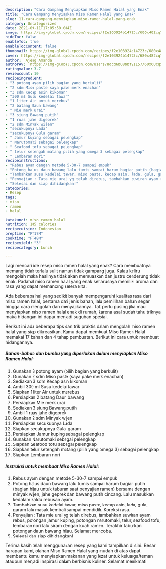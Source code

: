 ```yaml
---
description: "Cara Gampang Menyiapkan Miso Ramen Halal yang Enak"
title: "Cara Gampang Menyiapkan Miso Ramen Halal yang Enak"
slug: 11-cara-gampang-menyiapkan-miso-ramen-halal-yang-enak
category: Uncategorized
date: 2021-09-11T17:05:50.084Z
image: https://img-global.cpcdn.com/recipes/f2e103924b14723c/680x482cq70/miso-ramen-halal-foto-resep-utama.jpg
hideToc: false
enableToc: true
enableTocContent: false
thumbnail: https://img-global.cpcdn.com/recipes/f2e103924b14723c/680x482cq70/miso-ramen-halal-foto-resep-utama.jpg
cover: https://img-global.cpcdn.com/recipes/f2e103924b14723c/680x482cq70/miso-ramen-halal-foto-resep-utama.jpg
author:  Ajeng Amanda
authorAv:  https://img-global.cpcdn.com/users/8dcd6b08bbf91157/60x60cq50/avatar.jpg
ratingvalue: 3.7
reviewcount: 10
recipeingredient:
- "3 potong ayam pilih bagian yang berkulit"
- "2 sdm Miso paste saya pake merk enachan"
- "3 sdm Kecap asin kikoman"
- "300 ml Susu kedelai tawar"
- "1 liter Air untuk merebus"
- "2 batang Daun bawang"
- " Mie merk urai"
- "3 siung Bawang putih"
- "1 ruas jahe digeprek"
- "2 sdm Minyak wijen"
- "secukupnya Lada"
- "secukupnya Gula garam"
- " Jamur kuping sebagai pelengkap"
- " Narutomaki sebagai pelengkap"
- " Seafood tofu sebagai pelengkap"
- " telur setengah matang pilih yang omega 3 sebagai pelengkap"
- " Lembaran nori"
recipeinstructions:
- "Rebus ayam dengan metode 5-30-7 sampai empuk"
- "Potong halus daun bawang lalu tumis sampai harum bagian putih (bagian hijau untuk taburan saat penyajian ramen) bersama dengan minyak wijen, jahe geprek dan bawang putih cincang. Lalu masukkan kedalam kaldu rebusan ayam."
- "Tambahkan susu kedelai tawar, miso paste, kecap asin, lada, gula, garam lalu masak kembali sampai mendidih. Koreksi rasa."
- "Penyajian : Tata mie urai yg telah direbus, tambahkan suwiran ayam rebus, potongan jamur kuping, potongan narutomaki, telur, seafood tofu, lembaran nori lalu siram dengan kuah ramen. Terakhir taburkan potongan daun bawang hijau. Selamat mencoba."
- "Selesai dan siap dihidangkan!"
categories:
- Resep
tags:
- miso
- ramen
- halal

katakunci: miso ramen halal 
nutrition: 185 calories
recipecuisine: Indonesian
preptime: "PT17M"
cooktime: "PT48M"
recipeyield: "3"
recipecategory: Lunch

---
```



Lagi mencari ide resep miso ramen halal yang enak? Cara membuatnya memang tidak terlalu sulit namun tidak gampang juga. Kalau keliru mengolah maka hasilnya tidak akan memuaskan dan justru cenderung tidak enak. Padahal miso ramen halal yang enak seharusnya memiliki aroma dan rasa yang dapat memancing selera kita.




Ada beberapa hal yang sedikit banyak mempengaruhi kualitas rasa dari miso ramen halal, pertama dari jenis bahan, lalu pemilihan bahan segar hingga cara mengolah dan menyajikannya. Tak perlu pusing jika mau menyiapkan miso ramen halal enak di rumah, karena asal sudah tahu triknya maka hidangan ini dapat menjadi suguhan spesial.


Berikut ini ada beberapa tips dan trik praktis dalam mengolah miso ramen halal yang siap dikreasikan. Kamu dapat membuat Miso Ramen Halal memakai 17 bahan dan 4 tahap pembuatan. Berikut ini cara untuk membuat hidangannya.

<!--inarticleads1-->

##### Bahan-bahan dan bumbu yang diperlukan dalam menyiapkan Miso Ramen Halal:

1. Gunakan 3 potong ayam (pilih bagian yang berkulit)
1. Gunakan 2 sdm Miso paste (saya pake merk enachan)
1. Sediakan 3 sdm Kecap asin kikoman
1. Ambil 300 ml Susu kedelai tawar
1. Siapkan 1 liter Air untuk merebus
1. Persiapkan 2 batang Daun bawang
1. Persiapkan  Mie merk urai
1. Sediakan 3 siung Bawang putih
1. Ambil 1 ruas jahe digeprek
1. Gunakan 2 sdm Minyak wijen
1. Persiapkan secukupnya Lada
1. Siapkan secukupnya Gula, garam
1. Persiapkan  Jamur kuping sebagai pelengkap
1. Gunakan  Narutomaki sebagai pelengkap
1. Siapkan  Seafood tofu sebagai pelengkap
1. Siapkan  telur setengah matang (pilih yang omega 3) sebagai pelengkap
1. Siapkan  Lembaran nori




<!--inarticleads2-->

##### Instruksi untuk membuat Miso Ramen Halal:

1. Rebus ayam dengan metode 5-30-7 sampai empuk
1. Potong halus daun bawang lalu tumis sampai harum bagian putih (bagian hijau untuk taburan saat penyajian ramen) bersama dengan minyak wijen, jahe geprek dan bawang putih cincang. Lalu masukkan kedalam kaldu rebusan ayam.
1. Tambahkan susu kedelai tawar, miso paste, kecap asin, lada, gula, garam lalu masak kembali sampai mendidih. Koreksi rasa.
1. Penyajian : Tata mie urai yg telah direbus, tambahkan suwiran ayam rebus, potongan jamur kuping, potongan narutomaki, telur, seafood tofu, lembaran nori lalu siram dengan kuah ramen. Terakhir taburkan potongan daun bawang hijau. Selamat mencoba.
1. Selesai dan siap dihidangkan!



Terima kasih telah menggunakan resep yang kami tampilkan di sini. Besar harapan kami, olahan Miso Ramen Halal yang mudah di atas dapat membantu kamu menyiapkan makanan yang lezat untuk keluarga/teman ataupun menjadi inspirasi dalam berbisnis kuliner. Selamat menikmati
